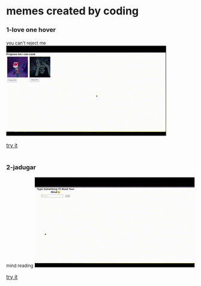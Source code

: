 # memes created by coding

<h3>1-love one hover </h3>
<small>you can't reject me</small>
<img src="./1-love_on_hover/assets/imgs/preview.gif">

[try it](https://tahsinzidane.github.io/memes/7-love_on_hover_v2/)
<br><br>

<h3>2-jadugar </h3>
<small>mind reading</small> 
<img src="./2-jadugar/assets/preview.gif">

[try it](https://tahsinzidane.github.io/memes/jadugar/)